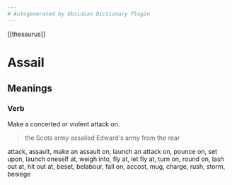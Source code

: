 ```yaml
---
# Autogenerated by Obsidian Dictionary Plugin
---
```


[[thesaurus]]

# Assail

## Meanings

### Verb

Make a concerted or violent attack on.

> the Scots army assailed Edward's army from the rear

attack, assault, make an assault on, launch an attack on, pounce on, set upon, launch oneself at, weigh into, fly at, let fly at, turn on, round on, lash out at, hit out at, beset, belabour, fall on, accost, mug, charge, rush, storm, besiege


